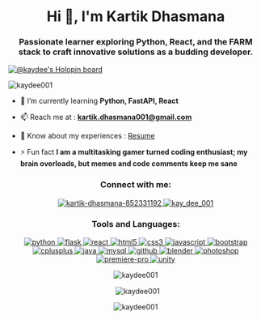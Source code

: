 <h1 align="center">Hi 👋, I'm Kartik Dhasmana</h1>
<h3 align="center">Passionate learner exploring Python, React, and the FARM stack to craft innovative solutions as a budding developer.</h3>

[![@kaydee's Holopin board](https://holopin.io/api/user/board?user=kaydee)](https://holopin.io/@kaydee)

<p align="left"> 
    <img src="https://komarev.com/ghpvc/?username=kaydee001&label=Profile%20views&color=0e75b6&style=flat" alt="kaydee001" /> 
</p>

- 🌱 I’m currently learning **Python, FastAPI, React**

- 📫 Reach me at : **kartik.dhasmana001@gmail.com**

- 📄 Know about my experiences : [Resume](https://drive.google.com/file/d/1beKRxJsIhH8V-t0NbYfZ4qD8lMVYGmjG/view?usp=share_link)

- ⚡ Fun fact **I am a multitasking gamer turned coding enthusiast; my brain overloads, but memes and code comments keep me sane**


<!--- CONNECT WITH ME SECTION --->

<h3 align="center">Connect with me:</h3>

<p align="center">
    <a href="https://linkedin.com/in/kartik-dhasmana-852331192" target="blank">
      <img align="center" src="https://img.shields.io/badge/linkedin-%230077B5.svg?style=for-the-badge&logo=linkedin&logoColor=white" alt="kartik-dhasmana-852331192"/>
    </a>
    <a href="https://instagram.com/kay_dee_001" target="blank">
      <img align="center" src="https://img.shields.io/badge/Instagram-%23E4405F.svg?style=for-the-badge&logo=Instagram&logoColor=white" alt="kay_dee_001"/>
    </a>
</p>

<!--- TOOLS SECTION AND LANGUAGES --->

<h3 align="center">Tools and Languages:</h3>

<p align="center"> 
   
<a href="https://www.python.org" target="_blank" rel="noreferrer">
        <img src="https://img.shields.io/badge/python-3670A0?style=for-the-badge&logo=python&logoColor=ffdd54" alt="python"/> 
    </a> 
    <a href="https://flask.palletsprojects.com/" target="_blank" rel="noreferrer"> 
        <img src="https://img.shields.io/badge/flask-%23000.svg?style=for-the-badge&logo=flask&logoColor=white" alt="flask"/> 
    </a> 
    <a href="https://reactjs.org/" target="_blank" rel="noreferrer"> 
        <img src="https://img.shields.io/badge/react-%2320232a.svg?style=for-the-badge&logo=react&logoColor=%2361DAFB" alt="react"/> 
    </a> 
    <a href="https://www.w3.org/html/" target="_blank" rel="noreferrer"> 
        <img src="https://img.shields.io/badge/html5-%23E34F26.svg?style=for-the-badge&logo=html5&logoColor=white" alt="html5"/>
    </a> 
    <a href="https://www.w3schools.com/css/" target="_blank" rel="noreferrer"> 
        <img src="https://img.shields.io/badge/css3-%231572B6.svg?style=for-the-badge&logo=css3&logoColor=white" alt="css3"/> 
    </a> 
    <a href="https://developer.mozilla.org/en-US/docs/Web/JavaScript" target="_blank" rel="noreferrer"> 
        <img src="https://img.shields.io/badge/javascript-%23323330.svg?style=for-the-badge&logo=javascript&logoColor=%23F7DF1E" alt="javascript"/> 
    </a> 
    <a href="https://getbootstrap.com" target="_blank" rel="noreferrer"> 
        <img src="https://img.shields.io/badge/bootstrap-%238511FA.svg?style=for-the-badge&logo=bootstrap&logoColor=white" alt="bootstrap"/> 
    </a> 
    <a href="https://www.w3schools.com/cpp/" target="_blank" rel="noreferrer"> 
        <img src="https://img.shields.io/badge/c++-%2300599C.svg?style=for-the-badge&logo=c%2B%2B&logoColor=white" alt="cplusplus"/> 
    </a> 
    <a href="https://www.java.com" target="_blank" rel="noreferrer">
        <img src="https://img.shields.io/badge/java-%23ED8B00.svg?style=for-the-badge&logo=openjdk&logoColor=white" alt="java"/>
    </a> 
    <a href="https://www.mysql.com/" target="_blank" rel="noreferrer"> 
        <img src="https://img.shields.io/badge/mysql-4479A1.svg?style=for-the-badge&logo=mysql&logoColor=white" alt="mysql"/> 
    </a>
    <a href="https://github.com/" target="_blank" rel="noreferrer"> 
        <img src="https://img.shields.io/badge/github-%23121011.svg?style=for-the-badge&logo=github&logoColor=white" alt="github"/> 
    </a> 
    <a href="https://www.blender.org/" target="_blank" rel="noreferrer"> 
        <img src="https://img.shields.io/badge/blender-%23F5792A.svg?style=for-the-badge&logo=blender&logoColor=white" alt="blender"/> 
    </a>
    <a href="https://www.photoshop.com/en" target="_blank" rel="noreferrer"> 
        <img src="https://img.shields.io/badge/adobe%20photoshop-%2331A8FF.svg?style=for-the-badge&logo=adobe%20photoshop&logoColor=white" alt="photoshop"/> 
    </a> 
    <a href="https://www.premierepro.com/en" target="_blank" rel="noreferrer"> 
        <img src="https://img.shields.io/badge/Adobe%20Premiere%20Pro-9999FF.svg?style=for-the-badge&logo=Adobe%20Premiere%20Pro&logoColor=white" alt="premiere-pro"/> 
    </a> 
    <a href="https://unity.com/" target="_blank" rel="noreferrer"> 
        <img src="https://img.shields.io/badge/unity-%23000000.svg?style=for-the-badge&logo=unity&logoColor=white" alt="unity"/>
    </a> 

</p>

<p align="center">
    <img align="center" src="https://github-readme-stats.vercel.app/api/top-langs?username=kaydee001&show_icons=true&locale=en&layout=compact&theme=tokyonight" alt="kaydee001" />
</p>

<p align="center">&nbsp;
    <img align="center" src="https://github-readme-stats.vercel.app/api?username=kaydee001&show_icons=true&locale=en&theme=tokyonight" alt="kaydee001" />
</p>

<p align="center">
    <img align="center" src="https://github-readme-streak-stats.herokuapp.com/?user=kaydee001&theme=tokyonight" alt="kaydee001" />
</p>

<!--- --->

